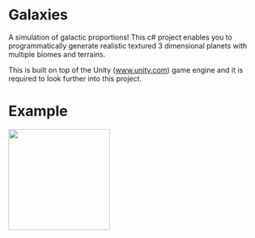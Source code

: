 # Galaxies
A simulation of galactic proportions! This c# project enables you to programmatically generate realistic textured 3 dimensional planets with multiple biomes and terrains.

This is built on top of the Unity (www.unity.com) game engine and it is required to look further into this project.

# Example
<img src="https://secure-user-management-assets.s3-eu-west-1.amazonaws.com/planet_example.jpeg" width="200" height="200" />
